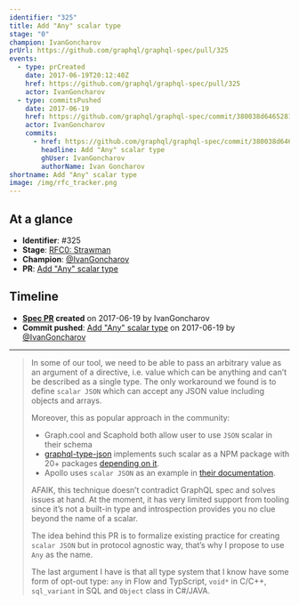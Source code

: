 ```yaml
---
identifier: "325"
title: Add "Any" scalar type
stage: "0"
champion: IvanGoncharov
prUrl: https://github.com/graphql/graphql-spec/pull/325
events:
  - type: prCreated
    date: 2017-06-19T20:12:40Z
    href: https://github.com/graphql/graphql-spec/pull/325
    actor: IvanGoncharov
  - type: commitsPushed
    date: 2017-06-19
    href: https://github.com/graphql/graphql-spec/commit/380038d6465281ae4db893cea2bf6b70ba6690e1
    actor: IvanGoncharov
    commits:
      - href: https://github.com/graphql/graphql-spec/commit/380038d6465281ae4db893cea2bf6b70ba6690e1
        headline: Add "Any" scalar type
        ghUser: IvanGoncharov
        authorName: Ivan Goncharov
shortname: Add "Any" scalar type
image: /img/rfc_tracker.png
---
```


## At a glance

- **Identifier**: #325
- **Stage**: [RFC0: Strawman](https://github.com/graphql/graphql-spec/blob/main/CONTRIBUTING.md#stage-0-strawman)
- **Champion**: [@IvanGoncharov](https://github.com/IvanGoncharov)
- **PR**: [Add "Any" scalar type](https://github.com/graphql/graphql-spec/pull/325)

<!-- BEGIN_CUSTOM_TEXT -->



<!-- END_CUSTOM_TEXT -->

## Timeline

- **[Spec PR](https://github.com/graphql/graphql-spec/pull/325) created** on 2017-06-19 by IvanGoncharov
- **Commit pushed**: [Add "Any" scalar type](https://github.com/graphql/graphql-spec/commit/380038d6465281ae4db893cea2bf6b70ba6690e1) on 2017-06-19 by [@IvanGoncharov](https://github.com/IvanGoncharov)

<!-- VERBATIM -->

---

> In some of our tool, we need to be able to pass an arbitrary value as an argument of a directive, i.e. value which can be anything and can’t be described as a single type.  The only workaround we found is to define `scalar JSON` which can accept any JSON value including objects and arrays.
> 
> Moreover, this as popular approach in the community:
>  - Graph.cool and Scaphold both allow user to use `JSON` scalar in their schema
>  - [graphql-type-json](https://github.com/taion/graphql-type-json) implements such scalar as a NPM package with 20+ packages [depending on it](https://www.npmjs.com/browse/depended/graphql-type-json).
>  - Apollo uses `scalar JSON` as an example in [their documentation](http://dev.apollodata.com/tools/graphql-tools/scalars.html#Using-a-package).
> 
> AFAIK, this technique doesn’t contradict GraphQL spec and solves issues at hand.
> At the moment, it has very limited support from tooling since it’s not a built-in type and introspection provides you no clue beyond the name of a scalar.  
>  
> The idea behind this PR is to formalize existing practice for creating `scalar JSON` but in protocol agnostic way, that’s why I propose to use `Any` as the name.
> 
> The last argument I have is that all type system that I know have some form of opt-out type: `any` in Flow and TypScript, `void*` in C/C++, `sql_variant` in SQL and `Object` class​ in C#/JAVA.
